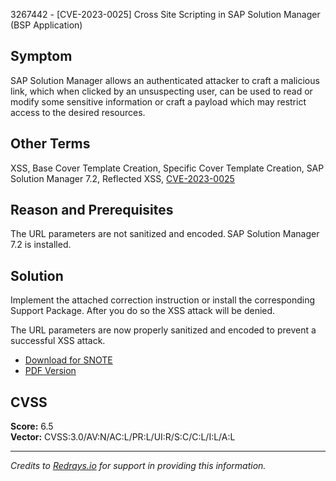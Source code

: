 3267442 - [CVE-2023-0025] Cross Site Scripting in SAP Solution Manager (BSP Application)

## Symptom

SAP Solution Manager allows an authenticated attacker to craft a malicious link, which when clicked by an unsuspecting user, can be used to read or modify some sensitive information or craft a payload which may restrict access to the desired resources.

## Other Terms

XSS, Base Cover Template Creation, Specific Cover Template Creation, SAP Solution Manager 7.2, Reflected XSS, [CVE-2023-0025](https://www.cve.org/CVERecord?id=CVE-2023-0025)

## Reason and Prerequisites

The URL parameters are not sanitized and encoded. SAP Solution Manager 7.2 is installed.

## Solution

Implement the attached correction instruction or install the corresponding Support Package. After you do so the XSS attack will be denied.

The URL parameters are now properly sanitized and encoded to prevent a successful XSS attack.

- [Download for SNOTE](https://notesdownloads.sap.com/note/0040000000169822023)
- [PDF Version](https://userapps.support.sap.com/sap/support/sfm/notes/print/0003267442?language=en-US&token=DFC76263E39E0C1D99A91D867EB9BE65)

## CVSS

**Score:** 6.5  
**Vector:** CVSS:3.0/AV:N/AC:L/PR:L/UI:R/S:C/C:L/I:L/A:L

---

*Credits to [Redrays.io](https://redrays.io) for support in providing this information.*